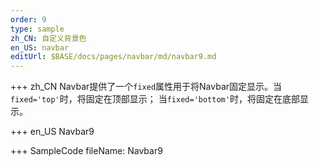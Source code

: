 ```yaml
--- 
order: 9
type: sample
zh_CN: 自定义背景色
en_US: navbar
editUrl: $BASE/docs/pages/navbar/md/navbar9.md
---
```


+++ zh_CN
Navbar提供了一个<Code>fixed</Code>属性用于将Navbar固定显示。当<Code>fixed='top'</Code>时，将固定在顶部显示；
  当<Code>fixed='bottom'</Code>时，将固定在底部显示。
   
+++ en_US
Navbar9

+++ SampleCode
fileName: Navbar9
